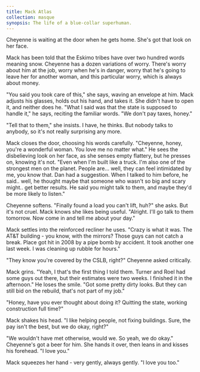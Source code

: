 ```yaml
---
title: Mack Atlas
collection: masque
synopsis: The life of a blue-collar superhuman.
---
```


Cheyenne is waiting at the door when he gets home. She's got that look on her face.

Mack has been told that the Eskimo tribes have over two hundred words meaning snow. Cheyenne has a dozen variations of worry. There's worry about him at the job, worry when he's in danger, worry that he's going to leave her for another woman, and this particular worry, which is always about money.

"You said you took care of this," she says, waving an envelope at him. Mack adjusts his glasses, holds out his hand, and takes it. She didn't have to open it, and neither does he. "What I said was that the state is supposed to handle it," he says, reciting the familiar words. "We don't pay taxes, honey."

"Tell that to them," she insists. I have, he thinks. But nobody talks to anybody, so it's not really surprising any more.

Mack closes the door, choosing his words carefully. "Cheyenne, honey, you're a wonderful woman. You love me no matter what." He sees the disbelieving look on her face, as she senses empty flattery, but he presses on, knowing it's not. "Even when I'm built like a truck. I'm also one of the strongest men on the planet. People are... well, they can feel intimidated by me, you know that. Dan had a suggestion. When I talked to him before, he said.. well, he thought maybe that someone who wasn't so big and scary might.. get better results. He said you might talk to them, and maybe they'd be more likely to listen."

Cheyenne softens. "Finally found a load you can't lift, huh?" she asks. But it's not cruel. Mack knows she likes being useful. "Alright. I'll go talk to them tomorrow. Now come in and tell me about your day."

Mack settles into the reinforced recliner he uses. "Crazy is what it was. The AT&T building - you know, with the mirrors? Those guys can not catch a break. Place got hit in 2008 by a pipe bomb by accident. It took another one last week. I was cleaning up rubble for hours."

"They know you're covered by the CSLB, right?" Cheyenne asked critically.

Mack grins. "Yeah, I that's the first thing I told them. Turner and Roel had some guys out there, but their estimates were two weeks. I finished it in the afternoon." He loses the smile. "Got some pretty dirty looks. But they can still bid on the rebuild, that's not part of my job."

"Honey, have you ever thought about doing it? Quitting the state, working construction full time?"

Mack shakes his head. "I like helping people, not fixing buildings. Sure, the pay isn't the best, but we do okay, right?"

"We wouldn't have met otherwise, would we. So yeah, we do okay." Cheyenne's got a beer for him. She hands it over, then leans in and kisses his forehead. "I love you."

Mack squeezes her hand - very gently, always gently. "I love you too."
